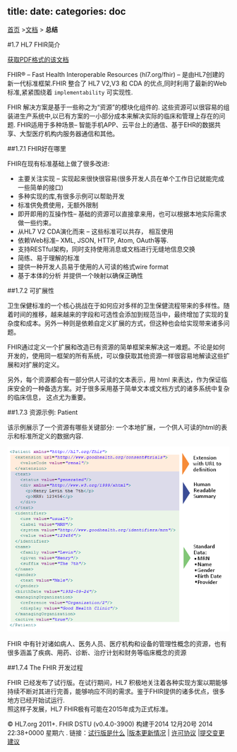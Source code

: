 title: 
date: 
categories: doc
---

  [首页](../home/index.html) >[文档](documentation.html) > **总结**	


#1.7  HL7 FHIR简介  

[获取PDF格式的该文档](../material/fhir-summary.pdf)

FHIR&reg; – Fast Health Interoperable Resources (hl7.org/fhir) – 是由HL7创建的新一代标准框架.FHIR 整合了 HL7 V2,V3 和 CDA 的优点,同时利用了最新的Web标准,紧紧围绕着 `implementability` 可实现性.

FHIR 解决方案是基于一些称之为“资源”的模块化组件的.  这些资源可以很容易的组装进生产系统中,以已有方案的一小部分成本来解决实际的临床和管理上存在的问题.
FHIR适用于多种场景– 智能手机APP、云平台上的通信、基于EHR的数据共享、大型医疗机构内服务器通信和其他。

##1.7.1    FHIR好在哪里  

FHIR在现有标准基础上做了很多改进:  

*   主要关注实现 – 实现起来很快很容易(很多开发人员在单个工作日记就能完成一些简单的接口)   
*   多种实现的库,有很多示例可以帮助开发   
*   标准供免费使用，无额外限制    
*   即开即用的互操作性– 基础的资源可以直接拿来用，也可以根据本地实际需求做一些约束。 
*   从HL7 V2 CDA演化而来 – 这些标准可以共存， 相互使用   
*   依赖Web标准– XML, JSON, HTTP, Atom, OAuth等等.    
*   支持RESTful架构，同时支持使用消息或文档进行无缝地信息交换     
*   简练、易于理解的标准  
*   提供一种开发人员易于使用的人可读的格式wire format
*   基于本体的分析 并提供一个映射以确保正确性

##1.7.2 可扩展性      

卫生保健标准的一个核心挑战在于如何应对多样的卫生保健流程带来的多样性。随着时间的推移，越来越来的字段和可选性会添加到规范当中，最终增加了实现的复杂度和成本。另外一种则是依赖自定义扩展的方式，但这种也会给实现带来诸多问题。  

FHIR通过定义一个扩展和改造已有资源的简单框架来解决这一难题。不论是如何开发的，使用同一框架的所有系统，可以像获取其他资源一样很容易地解读这些扩展和对扩展的定义。

另外，每个资源都会有一部分供人可读的文本表示，用 html 来表达，作为保证临床安全的一种备选方案。对于很多采用基于简单文本或文档方式的诸多系统中复杂的临床信息， 这点尤为重要。

##1.7.3  资源示例: Patient   

该示例展示了一个资源有哪些关键部分: 一个本地扩展，一个供人可读的html的表示和标准所定义的数据内容.

![](../material/shot.png)

FHIR 中有针对诸如病人、医务人员、医疗机构和设备的管理性概念的资源，也有很多涵盖了疾病、用药、诊断、治疗计划和财务等临床概念的资源  

##1.7.4 The FHIR 开发过程   

FHIR 已经发布了试行版。在试行期间，HL7 积极地关注着各种实现方案以期能够持续不断对其进行完善，能够响应不同的需求。鉴于FHIR提供的诸多优点，很多地方已经开始试运行.   
照这样子发展，HL7 FHIR极有可能在2015年成为正式标准。



&copy; HL7.org 2011+. FHIR DSTU (v0.4.0-3900) 构建于2014  12月20号 2014 22:38+0000 星期六 . 
  链接：[试行版是什么](http://hl7.org/implement/standards/fhir/dstu.html) |[版本更新情况](http://hl7.org/implement/standards/fhir/history.html) | [许可协议](http://hl7.org/implement/standards/fhir/license.html) |[提交变更建议](http://gforge.hl7.org/gf/project/fhir/tracker/?action=TrackerItemAdd&tracker_id=677)	